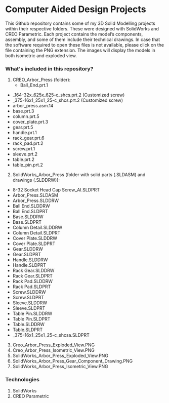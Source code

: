 # Computer Aided Design Projects

This Github repository contains some of my 3D Solid Modelling projects within their respective folders. 
These were designed with SolidWorks and CREO Parametric. Each project contains the model’s components, assembly, 
and some of them include their technical drawings. In case that the software required to open these files is not 
available, please click on the file containing the PNG extension. The images will display the models in 
both isometric and exploded view.

### What's included in this repository?
1. CREO_Arbor_Press (folder):
   * Ball_End.prt.1
  * _164-32x_625x_625-c_shcs.prt.2 (Customized screw)
  * _375-16x1_25x1_25-c_shcs.prt.2 (Customized screw)
  * arbor_press.asm.14
  * base.prt.3
  * column.prt.5
  * cover_plate.prt.3
  * gear.prt.5
  * handle.prt.1
  * rack_gear.prt.6
  * rack_pad.prt.2
  * screw.prt.1
  * sleeve.prt.2
  * table.prt.2
  * table_pin.prt.2
2. SolidWorks_Arbor_Press (folder with solid parts (.SLDASM) and drawings (.SLDDRW)):
  * 8-32 Socket Head Cap Screw_AI.SLDPRT
  * Arbor_Press.SLDASM
  * Arbor_Press.SLDDRW
  * Ball End.SLDDRW
  * Ball End.SLDPRT
  * Base.SLDDRW
  * Base.SLDPRT
  * Column Detail.SLDDRW
  * Column Detail.SLDPRT
  * Cover Plate.SLDDRW
  * Cover Plate.SLDPRT
  * Gear.SLDDRW
  * Gear.SLDPRT
  * Handle.SLDDRW
  * Handle.SLDPRT
  * Rack Gear.SLDDRW
  * Rack Gear.SLDPRT
  * Rack Pad.SLDDRW
  * Rack Pad.SLDPRT
  * Screw.SLDDRW
  * Screw.SLDPRT
  * Sleeve.SLDDRW
  * Sleeve.SLDPRT
  * Table Pin.SLDDRW
  * Table Pin.SLDPRT
  * Table.SLDDRW
  * Table.SLDPRT
  * _375-16x1_25x1_25-c_shcsa.SLDPRT
3. Creo_Arbor_Press_Exploded_View.PNG
4. Creo_Arbor_Press_Isometric_View.PNG
5. SolidWorks_Arbor_Press_Exploded_View.PNG
6. SolidWorks_Arbor_Press_Gear_Component_Drawing.PNG
7. SolidWorks_Arbor_Press_Isometric_View.PNG

### Technologies

1. SolidWorks
2. CREO Parametric
